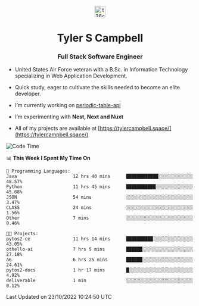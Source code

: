 <p align="center">
<a href="https://www.linkedin.com/in/t36campbell" target="blank"><img align="center" src="https://ik.imagekit.io/t36campbell/Portfolio/linkedin.png.original_m8bbGgPh6.png" alt="t36campbell" height="30" width="30" /></a>
</p>
<h1 align="center">Tyler S Campbell</h1>
<h3 align="center">Full Stack Software Engineer</h3>

* United States Air Force veteran with a B.Sc. in Information Technology specializing in Web Application Development. 

* Quick study, eager to cultivate the skills needed to become an elite developer.

* I’m currently working on [periodic-table-api](https://github.com/t36campbell/periodic-table-api)

* I’m experimenting with **Nest, Next and Nuxt**

* All of my projects are available at [https://tylercampbell.space/](https://tylercampbell.space/)

<!--START_SECTION:waka-->
![Code Time](http://img.shields.io/badge/Code%20Time-1%2C933%20hrs%2015%20mins-blue)

📊 **This Week I Spent My Time On** 

```text
💬 Programming Languages: 
Java                     12 hrs 40 mins      ████████████░░░░░░░░░░░░░   48.57% 
Python                   11 hrs 45 mins      ███████████░░░░░░░░░░░░░░   45.08% 
JSON                     54 mins             ░░░░░░░░░░░░░░░░░░░░░░░░░   3.47% 
CLASS                    24 mins             ░░░░░░░░░░░░░░░░░░░░░░░░░   1.56% 
Other                    7 mins              ░░░░░░░░░░░░░░░░░░░░░░░░░   0.46%

🐱‍💻 Projects: 
pytos2-ce                11 hrs 14 mins      ██████████░░░░░░░░░░░░░░░   43.05% 
othello-ai               7 hrs 5 mins        ██████░░░░░░░░░░░░░░░░░░░   27.18% 
a6                       6 hrs 25 mins       ██████░░░░░░░░░░░░░░░░░░░   24.61% 
pytos2-docs              1 hr 17 mins        █░░░░░░░░░░░░░░░░░░░░░░░░   4.92% 
deliverable              1 min               ░░░░░░░░░░░░░░░░░░░░░░░░░   0.12%

```


 Last Updated on 23/10/2022 10:24:50 UTC
<!--END_SECTION:waka-->
